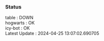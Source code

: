 ### Status


table : DOWN  
hogwarts : OK  
icy-bot : OK  
Latest Update : 2024-04-25 13:07:02.690705
